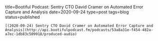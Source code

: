 
title=Bootiful Podcast: Sentry CTO David Cramer on Automated Error Capture and Analysis
date=2020-09-24
type=post
tags=blog
status=published
~~~~~~
[(2020-09-24) Sentry CTO David Cramer on Automated Error Capture and Analysis](http://api.bootifulpodcast.fm/podcasts/53a8a31e-f454-482a-a7ec-1db83c509918/produced-audio) 
            